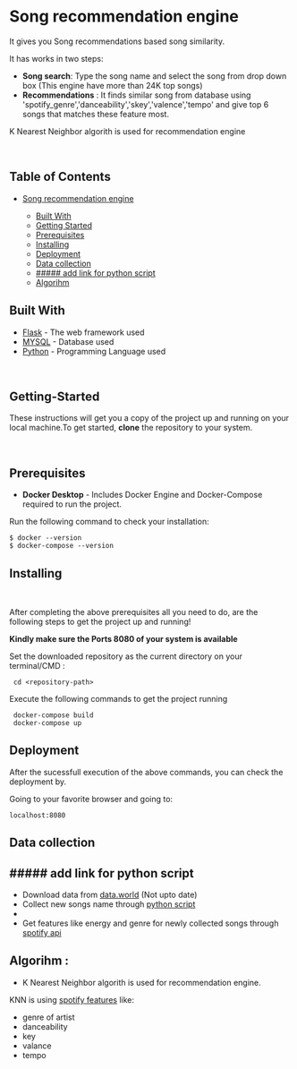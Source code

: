 # Song recommendation engine 

It gives you Song recommendations based song similarity.

It has works in two steps:

 - **Song search**: Type the song name and select the song from drop down box (This engine have more than 24K top songs)
- **Recommendations** : It finds similar song  from database using 'spotify_genre','danceability','skey','valence','tempo' and give top 6 songs that matches these feature most.

K Nearest Neighbor algorith is used for recommendation engine

</br>

## Table of Contents 

- [Song recommendation engine](#song-recommendation-engine)

  - [Built With](#built-with)
  - [Getting Started](#getting-started)
  - [Prerequisites](#prerequisites)
  - [Installing](#installing)
  - [Deployment](#deployment)
  - [Data collection](#data-collection)
  - [##### add link for python script](#-add-link-for-python-script)
  - [Algorihm ](#algorihm)

## Built With

* [Flask](https://flask.palletsprojects.com/en/2.0.x/) - The web framework used
* [MYSQL](https://www.mysql.com/    ) - Database used
* [Python](https://docs.python.org/3/) - Programming Language used

</br>

## Getting-Started

These instructions will get you a copy of the project up and running on your local machine.To get started, __clone__ the repository to your system.

</br>

## Prerequisites

- **Docker Desktop** - Includes Docker Engine and Docker-Compose required to run the project.


Run the following command to check your installation:
```
$ docker --version
$ docker-compose --version
```

## Installing

</br>

After completing the above prerequisites all you need to do, are the following steps to get the project up and running!

**Kindly make sure the Ports 8080 of your system is available**

Set the downloaded repository as the current directory on your terminal/CMD :

```
 cd <repository-path>
```

Execute the following commands to get the project running

```
 docker-compose build
 docker-compose up
```

## Deployment

After the sucessfull execution of the above commands, you can check the deployment by.  

Going to your favorite browser and going to:  

```
localhost:8080
```

## Data collection 

## ##### add link for python script 

- Download data from [data.world](https://data.world/kcmillersean/billboard-hot-100-1958-2017) (Not upto date)
- Collect new songs name through [python script]()
- 
- Get features like energy and genre for newly collected songs through [spotify api](https://developer.spotify.com/documentation/web-api/)


## Algorihm :
 - K Nearest Neighbor algorith is used for recommendation engine.
  
  KNN is using [spotify features](https://medium.com/@boplantinga/what-do-spotifys-audio-features-tell-us-about-this-year-s-eurovision-song-contest-66ad188e112a) like:
- genre of artist
- danceability
- key 
- valance 
- tempo

